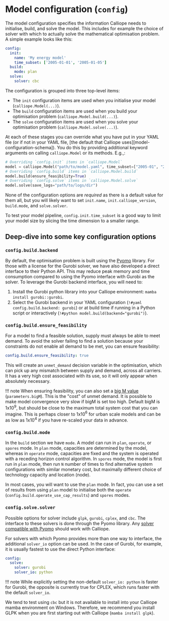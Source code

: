 
# Model configuration (`config`)

The model configuration specifies the information Calliope needs to initialise, build, and solve the model.
This includes for example the choice of solver with which to actually solve the mathematical optimisation problem. A simple example looks like this:

```yaml
config:
  init:
    name: 'My energy model'
    time_subset: ['2005-01-01', '2005-01-05']
  build:
    mode: plan
  solve:
    solver: cbc
```

The configuration is grouped into three top-level items:

* The `init` configuration items are used when you initialise your model (`calliope.Model(...)`).
* The `build` configuration items are used when you build your optimisation problem (`calliope.Model.build(...)`).
* The `solve` configuration items are used when you solve your optimisation problem (`calliope.Model.solve(...)`).

At each of these stages you can override what you have put in your YAML file (or if not in your YAML file, [the default that Calliope uses][model-configuration-schema]).
You do this by providing additional keyword arguments on calling `calliope.Model` or its methods. E.g.,:

```python
# Overriding `config.init` items in `calliope.Model`
model = calliope.Model("path/to/model.yaml", time_subset=["2005-01", "2005-02"])
# Overriding `config.build` items in `calliope.Model.build`
model.build(ensure_feasibility=True)
# Overriding `config.solve` items in `calliope.Model.solve`
model.solve(save_logs="path/to/logs/dir")
```

None of the configuration options are _required_ as there is a default value for them all, but you will likely want to set `init.name`, `init.calliope_version`, `build.mode`, and `solve.solver`.

To test your model pipeline, `config.init.time_subset` is a good way to limit your model size by slicing the time dimension to a smaller range.

## Deep-dive into some key configuration options

### `config.build.backend`

By default, the optimisation problem is built using the [Pyomo](https://www.pyomo.org/) library.
For those with a license for the Gurobi solver, we have also developed a direct interface to their Python API.
This may reduce peak memory and time consumption compared to using the Pyomo interface with Gurobi as the solver.
To leverage the Gurobi backend interface, you will need to:

1. Install the Gurobi python library into your Calliope environment: `mamba install gurobi::gurobi`.
1. Select the Gurobi backend in your YAML configuration (`!#yaml config.build.backend: gurobi`) or at build time if running in a Python script or interactively (`!#python model.build(backend="gurobi")`).

### `config.build.ensure_feasibility`

For a model to find a feasible solution, supply must always be able to meet demand.
To avoid the solver failing to find a solution because your constraints do not enable all demand to be met, you can ensure feasibility:

```yaml
config.build.ensure_feasibility: true
```

This will create an `unmet_demand` decision variable in the optimisation, which can pick up any mismatch between supply and demand, across all carriers.
It has a very high cost associated with its use, so it will only appear when absolutely necessary.

!!! note
    When ensuring feasibility, you can also set a [big M value](https://en.wikipedia.org/wiki/Big_M_method) (`parameters.bigM`). This is the "cost" of unmet demand.
    It is possible to make model convergence very slow if bigM is set too high.
    Default bigM is 1x10$^9$, but should be close to the maximum total system cost that you can imagine.
    This is perhaps closer to 1x10$^6$ for urban scale models and can be as low as 1x10$^4$ if you have re-scaled your data in advance.

### `config.build.mode`

In the `build` section we have `mode`.
A model can run in `plan`, `operate`, or `spores` mode.
In `plan` mode, capacities are determined by the model, whereas in `operate` mode, capacities are fixed and the system is operated with a receding horizon control algorithm.
In `spores` mode, the model is first run in `plan` mode, then run `N` number of times to find alternative system configurations with similar monetary cost, but maximally different choice of technology capacity and location (node).

In most cases, you will want to use the `plan` mode.
In fact, you can use a set of results from using `plan` model to initialise both the `operate` (`config.build.operate_use_cap_results`) and `spores` modes.

### `config.solve.solver`

Possible options for solver include `glpk`, `gurobi`, `cplex`, and `cbc`.
The interface to these solvers is done through the Pyomo library. Any [solver compatible with Pyomo](https://pyomo.readthedocs.io/en/6.5.0/solving_pyomo_models.html#supported-solvers) should work with Calliope.

For solvers with which Pyomo provides more than one way to interface, the additional `solver_io` option can be used.
In the case of Gurobi, for example, it is usually fastest to use the direct Python interface:

```yaml
config:
  solve:
    solver: gurobi
    solver_io: python
```

!!! note
    While explicitly setting the non-default `solver_io: python` is faster for Gurobi, the opposite is currently true for CPLEX, which runs faster with the default `solver_io`.

We tend to test using `cbc` but it is not available to install into your Calliope mamba environment on Windows.
Therefore, we recommend you install GLPK when you are first starting out with Calliope (`mamba install glpk`).
